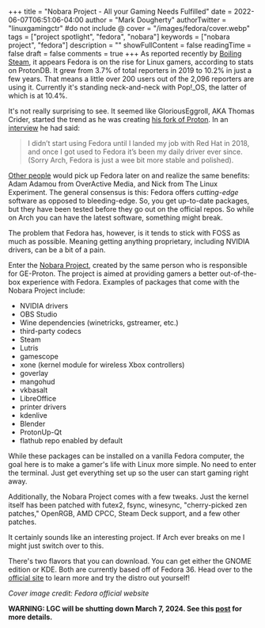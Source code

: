 +++
title = "Nobara Project - All your Gaming Needs Fulfilled"
date = 2022-06-07T06:51:06-04:00
author = "Mark Dougherty"
authorTwitter = "linuxgamingctr" #do not include @
cover = "/images/fedora/cover.webp"
tags = ["project spotlight", "fedora", "nobara"]
keywords = ["nobara project", "fedora"]
description = ""
showFullContent = false
readingTime = false
draft = false
comments = true
+++
As reported recently by [Boiling Steam](https://boilingsteam.com/a-bunch-of-linux-gamers-are-trying-fedora-out-in-2022/), it appears Fedora is on the rise for Linux gamers, according to stats on ProtonDB. It grew from 3.7% of total reporters in 2019 to 10.2% in just a few years. That means a little over 200 users out of the 2,096 reporters are using it. Currently it's standing neck-and-neck with Pop!_OS, the latter of which is at 10.4%.

It's not really surprising to see. It seemed like GloriousEggroll, AKA Thomas Crider, started the trend as he was creating [his fork of Proton](https://linuxgamingcentral.com/posts/proton_ge_tutorial/). In an [interview](https://boilingsteam.com/learning-more-about-protonge-with-gloriouseggroll/) he had said:
> I didn’t start using Fedora until I landed my job with Red Hat in 2018, and once I got used to Fedora it’s been my daily driver ever since. (Sorry Arch, Fedora is just a wee bit more stable and polished).

[Other people](https://linuxgamingcentral.com/posts/fedora_the_new_ubuntu/) would pick up Fedora later on and realize the same benefits: Adam Adamou from OverActive Media, and Nick from The Linux Experiment. The general consensus is this: Fedora offers *cutting-edge* software as opposed to bleeding-edge. So, you get up-to-date packages, but they have been tested before they go out on the official repos. So while on Arch you can have the latest software, something might break.

The problem that Fedora has, however, is it tends to stick with FOSS as much as possible. Meaning getting anything proprietary, including NVIDIA drivers, can be a bit of a pain.

Enter the [Nobara Project](https://nobaraproject.org/), created by the same person who is responsible for GE-Proton. The project is aimed at providing gamers a better out-of-the-box experience with Fedora. Examples of packages that come with the Nobara Project include:
- NVIDIA drivers
- OBS Studio
- Wine dependencies (winetricks, gstreamer, etc.)
- third-party codecs
- Steam
- Lutris
- gamescope
- xone (kernel module for wireless Xbox controllers)
- goverlay
- mangohud
- vkbasalt
- LibreOffice
- printer drivers
- kdenlive
- Blender
- ProtonUp-Qt
- flathub repo enabled by default

While these packages can be installed on a vanilla Fedora computer, the goal here is to make a gamer's life with Linux more simple. No need to enter the terminal. Just get everything set up so the user can start gaming right away.

Additionally, the Nobara Project comes with a few tweaks. Just the kernel itself has been patched with futex2, fsync, winesync, "cherry-picked zen patches," OpenRGB, AMD CPCC, Steam Deck support, and a few other patches.

It certainly sounds like an interesting project. If Arch ever breaks on me I might just switch over to this.

There's two flavors that you can download. You can get either the GNOME edition or KDE. Both are currently based off of Fedora 36. Head over to the [official site](https://nobaraproject.org/) to learn more and try the distro out yourself!

*Cover image credit: Fedora official website*

**WARNING: LGC will be shutting down March 7, 2024. See this [post](https://linuxgamingcentral.com/posts/the-end-of-lgc/) for more details.**
